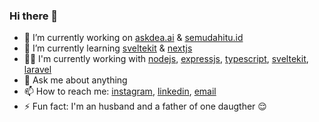 ### Hi there 👋

- 🔭 I’m currently working on [askdea.ai](https://askdea.ai) & [semudahitu.id](https://semudahitu.id)
- 🌱 I’m currently learning [sveltekit](https://kit.svelte.dev/) & [nextjs](https://nextjs.org/)
- 🧑‍💻 I'm currently working with [nodejs](https://nodejs.org/), [expressjs](https://expressjs.com/), [typescript](https://www.typescriptlang.org/), [sveltekit](https://kit.svelte.dev/), [laravel](https://laravel.com/)
- 💬 Ask me about anything
- 📫 How to reach me: [instagram](https://instagram.com/halimtuhu), [linkedin](https://www.linkedin.com/in/halimtuhu/), [email](mailto:halimtuhuprasetyo@gmail.com)
- ⚡ Fun fact: I'm an husband and a father of one daugther 😌

